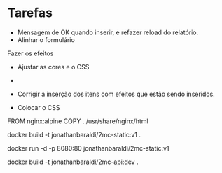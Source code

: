 # Tarefas

- Mensagem de OK quando inserir, e refazer reload do relatório.
- Alinhar o formulário

Fazer os efeitos

- Ajustar as cores e o CSS

- 

- Corrigir a inserção dos itens com efeitos que estão sendo inseridos.

- Colocar o CSS


FROM nginx:alpine
COPY . /usr/share/nginx/html


docker build -t jonathanbaraldi/2mc-static:v1 .

docker run -d -p 8080:80 jonathanbaraldi/2mc-static:v1




docker build -t jonathanbaraldi/2mc-api:dev .